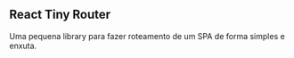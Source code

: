 ## React Tiny Router

Uma pequena library para fazer roteamento de um SPA de forma simples e enxuta.